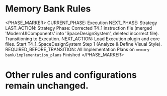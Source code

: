 # Memory Bank Rules

<PHASE_MARKER>
CURRENT_PHASE: Execution
NEXT_PHASE: Strategy
LAST_ACTION: Strategy Phase: Corrected T4_1 instruction file (merged 'ModernUIComponents' into 'SpaceDesignSystem', deleted incorrect file). Transitioning to Execution.
NEXT_ACTION: Load Execution plugin and core files. Start T4_1_SpaceDesignSystem Step 1 (Analyze & Define Visual Style).
REQUIRED_BEFORE_TRANSITION: All Implementation Plans on `memory-bank/implementation_plans` Finished
</PHASE_MARKER>

# Other rules and configurations remain unchanged.
